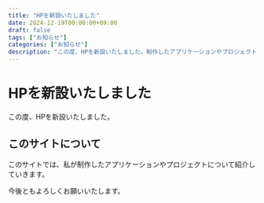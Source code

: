 ```yaml
---
title: "HPを新設いたしました"
date: 2024-12-19T00:00:00+09:00
draft: false
tags: ["お知らせ"]
categories: ["お知らせ"]
description: "この度、HPを新設いたしました。制作したアプリケーションやプロジェクトについて紹介していきます。"
---
```


# HPを新設いたしました

この度、HPを新設いたしました。

## このサイトについて

このサイトでは、私が制作したアプリケーションやプロジェクトについて紹介していきます。

今後ともよろしくお願いいたします。

